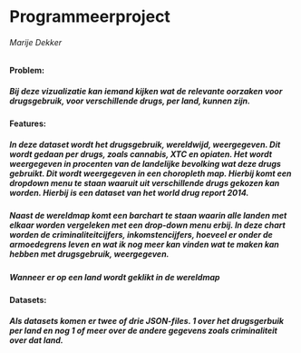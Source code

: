 # Programmeerproject
###### Marije Dekker
#### Problem:
##### Bij deze vizualizatie kan iemand kijken wat de relevante oorzaken voor drugsgebruik, voor verschillende drugs, per land, kunnen zijn.
#### Features:
##### In deze dataset wordt het drugsgebruik, wereldwijd, weergegeven. Dit wordt gedaan per drugs, zoals cannabis, XTC en opiaten. Het wordt weergegeven in procenten van de landelijke bevolking wat deze drugs gebruikt. Dit wordt weergegeven in een choropleth map. Hierbij komt een dropdown menu te staan waaruit uit verschillende drugs gekozen kan worden. Hierbij is een dataset van het world drug report 2014. 
##### Naast de wereldmap komt een barchart te staan waarin alle landen met elkaar worden vergeleken met een drop-down menu erbij. In deze chart worden de criminaliteitcijfers, inkomstencijfers, hoeveel er onder de armoedegrens leven en wat ik nog meer kan vinden wat te maken kan hebben met drugsgebruik, weergegeven.
##### Wanneer er op een land wordt geklikt in de wereldmap
#### Datasets:
##### Als datasets komen er twee of drie JSON-files. 1 over het drugsgerbuik per land en nog 1 of meer over de andere gegevens zoals criminaliteit over dat land.